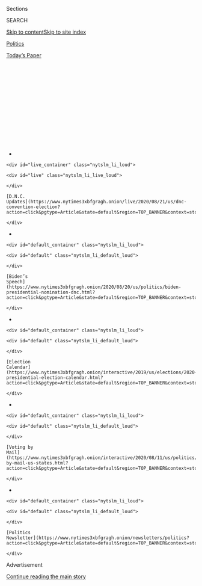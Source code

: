 <div id="app">

<div>

<div>

<div>

<div class="NYTAppHideMasthead css-1q2w90k e1suatyy0">

<div class="section css-ui9rw0 e1suatyy2">

<div class="css-eph4ug er09x8g0">

<div class="css-6n7j50">

</div>

<span class="css-1dv1kvn">Sections</span>

<div class="css-10488qs">

<span class="css-1dv1kvn">SEARCH</span>

</div>

[Skip to content](#site-content)[Skip to site
index](#site-index)

</div>

<div id="masthead-section-label" class="css-1wr3we4 eaxe0e00">

[Politics](https://www.nytimes3xbfgragh.onion/section/politics)

</div>

<div class="css-10698na e1huz5gh0">

</div>

</div>

<div id="masthead-bar-one" class="section hasLinks css-15hmgas e1csuq9d3">

<div class="css-uqyvli e1csuq9d0">

</div>

<div class="css-1uqjmks e1csuq9d1">

</div>

<div class="css-9e9ivx">

[](https://myaccount.nytimes3xbfgragh.onion/auth/login?response_type=cookie&client_id=vi)

</div>

<div class="css-1bvtpon e1csuq9d2">

[Today’s
Paper](https://www.nytimes3xbfgragh.onion/section/todayspaper)

</div>

</div>

</div>

</div>

<div data-aria-hidden="false">

<div id="site-content" data-role="main">

<div>

<div class="css-1aor85t" style="opacity:0.000000001;z-index:-1;visibility:hidden">

<div class="css-1hqnpie">

<div class="css-epjblv">

<span class="css-17xtcya">[Politics](/section/politics)</span><span class="css-x15j1o">|</span><span class="css-fwqvlz">How
the 2020 Democrats Responded to an Abortion
Survey</span>

</div>

<div class="css-k008qs">

<div class="css-1iwv8en">

<span class="css-18z7m18"></span>

<div>

</div>

</div>

<span class="css-1n6z4y">https://nyti.ms/37ClGKI</span>

<div class="css-1705lsu">

<div class="css-4xjgmj">

<div class="css-4skfbu" data-role="toolbar" data-aria-label="Social Media Share buttons, Save button, and Comments Panel with current comment count" data-testid="share-tools">

  - 
  - 
  - 
  - 
    
    <div class="css-6n7j50">
    
    </div>

  - 

</div>

</div>

</div>

</div>

</div>

</div>

<div class="css-13pd83m">

<div id="NYT_TOP_BANNER_REGION">

<div>

<div id="styln-elections-notifications-menu" class="section css-l08pwh interactive-content interactive-size-medium">

<div class="css-17ih8de interactive-body">

<div class="nytslm_innerContainer" data-aria-live="polite">

<div class="nytslm_title">

</div>

  - 
    
    <div id="live_container" class="nytslm_li_loud">
    
    <div id="live" class="nytslm_li_live_loud">
    
    </div>
    
    [D.N.C.
    Updates](https://www.nytimes3xbfgragh.onion/live/2020/08/21/us/dnc-convention-election?action=click&pgtype=Article&state=default&region=TOP_BANNER&context=storylines_menu)
    
    </div>

  - 
    
    <div id="default_container" class="nytslm_li_loud">
    
    <div id="default" class="nytslm_li_default_loud">
    
    </div>
    
    [Biden’s
    Speech](https://www.nytimes3xbfgragh.onion/2020/08/20/us/politics/biden-presidential-nomination-dnc.html?action=click&pgtype=Article&state=default&region=TOP_BANNER&context=storylines_menu)
    
    </div>

  - 
    
    <div id="default_container" class="nytslm_li_loud">
    
    <div id="default" class="nytslm_li_default_loud">
    
    </div>
    
    [Election
    Calendar](https://www.nytimes3xbfgragh.onion/interactive/2019/us/elections/2020-presidential-election-calendar.html?action=click&pgtype=Article&state=default&region=TOP_BANNER&context=storylines_menu)
    
    </div>

  - 
    
    <div id="default_container" class="nytslm_li_loud">
    
    <div id="default" class="nytslm_li_default_loud">
    
    </div>
    
    [Voting by
    Mail](https://www.nytimes3xbfgragh.onion/interactive/2020/08/11/us/politics/vote-by-mail-us-states.html?action=click&pgtype=Article&state=default&region=TOP_BANNER&context=storylines_menu)
    
    </div>

  - 
    
    <div id="default_container" class="nytslm_li_loud">
    
    <div id="default" class="nytslm_li_default_loud">
    
    </div>
    
    [Politics
    Newsletter](https://www.nytimes3xbfgragh.onion/newsletters/politics?action=click&pgtype=Article&state=default&region=TOP_BANNER&context=storylines_menu)
    
    </div>

</div>

</div>

</div>

</div>

</div>

</div>

<div id="top-wrapper" class="css-1sy8kpn">

<div id="top-slug" class="css-l9onyx">

Advertisement

</div>

[Continue reading the main
story](#after-top)

<div class="ad top-wrapper" style="text-align:center;height:100%;display:block;min-height:250px">

<div id="top" class="place-ad" data-position="top" data-size-key="top">

</div>

</div>

<div id="after-top">

</div>

</div>

<div>

<div id="sponsor-wrapper" class="css-1hyfx7x">

<div id="sponsor-slug" class="css-19vbshk">

Supported by

</div>

[Continue reading the main
story](#after-sponsor)

<div id="sponsor" class="ad sponsor-wrapper" style="text-align:center;height:100%;display:block">

</div>

<div id="after-sponsor">

</div>

</div>

<div class="css-186x18t">

</div>

<div class="css-1vkm6nb ehdk2mb0">

# How the 2020 Democrats Responded to an Abortion Survey

</div>

The Times asked the presidential candidates for their views on codifying
Roe v. Wade, over-the-counter abortion pills and other policies.

<div class="css-79elbk" data-testid="photoviewer-wrapper">

<div class="css-z3e15g" data-testid="photoviewer-wrapper-hidden">

</div>

<div class="css-1a48zt4 ehw59r15" data-testid="photoviewer-children">

![<span class="css-16f3y1r e13ogyst0" data-aria-hidden="true">A protest
in May against a bill restricting abortion in
Georgia.</span><span class="css-cnj6d5 e1z0qqy90" itemprop="copyrightHolder"><span class="css-1ly73wi e1tej78p0">Credit...</span><span><span>Elijah
Nouvelage/Getty
Images</span></span></span>](https://static01.graylady3jvrrxbe.onion/images/2019/11/25/us/politics/25abortion-survey-responses/merlin_155211576_59063b41-9c01-495b-bd65-549c28476200-articleLarge.jpg?quality=75&auto=webp&disable=upscale)

</div>

</div>

<div class="css-18e8msd">

<div class="css-vp77d3 epjyd6m0">

<div class="css-hus3qt ey68jwv0" data-aria-hidden="true">

[![Maggie
Astor](https://static01.graylady3jvrrxbe.onion/images/2018/07/18/multimedia/author-maggie-astor/author-maggie-astor-thumbLarge.png
"Maggie Astor")](https://www.nytimes3xbfgragh.onion/by/maggie-astor)

</div>

<div class="css-1baulvz">

By [<span class="css-1baulvz last-byline" itemprop="name">Maggie
Astor</span>](https://www.nytimes3xbfgragh.onion/by/maggie-astor)

</div>

</div>

  - 
    
    <div class="css-ld3wwf e16638kd2">
    
    Nov. 25,
    2019
    
    </div>

  - 
    
    <div class="css-4xjgmj">
    
    <div class="css-d8bdto" data-role="toolbar" data-aria-label="Social Media Share buttons, Save button, and Comments Panel with current comment count" data-testid="share-tools">
    
      - 
      - 
      - 
      - 
        
        <div class="css-6n7j50">
        
        </div>
    
      - 
    
    </div>
    
    </div>

</div>

</div>

<div class="section meteredContent css-1r7ky0e" name="articleBody" itemprop="articleBody">

<div class="css-1fanzo5 StoryBodyCompanionColumn">

<div class="css-53u6y8">

The New York Times asked the Democratic presidential candidates to
complete a survey on abortion and contraception. Following are the full
responses we received, unedited except for corrected typos and
punctuation.

</div>

</div>

<div>

</div>

<div class="css-1fanzo5 StoryBodyCompanionColumn">

<div class="css-53u6y8">

Five candidates — Steve Bullock, Julián Castro, John Delaney, Tulsi
Gabbard and Kamala Harris — did not complete the survey. Where possible,
we determined their positions from published plans, interviews, debates
and forums.

We conducted the survey before Michael R. Bloomberg and Deval Patrick
entered the race.

</div>

</div>

<div class="css-19qgada">

### Read the candidates’ responses:

  - [Michael Bennet](#link-2207892c)
  - [Joseph R. Biden Jr.](#link-af382cb)
  - [Cory Booker](#link-3a4f4fcc)
  - [Steve Bullock](#link-39eade44)
  - [Pete Buttigieg](#link-1df6121c)
  - [Julián Castro](#link-37351ab8)
  - [John Delaney](#link-26ceb4d7)
  - [Tulsi Gabbard](#link-4555a1ac)
  - [Kamala Harris](#link-311aca4d)
  - [Amy Klobuchar](#link-455dd6ab)
  - [Bernie Sanders](#link-766b867b)
  - [Joe Sestak](#link-4c858f0d)
  - [Tom Steyer](#link-5b7961a0)
  - [Elizabeth Warren](#link-6a161632)
  - [Marianne Williamson](#link-37425b6b)
  - [Andrew Yang](#link-74fd8511)

</div>

<div class="css-1fanzo5 StoryBodyCompanionColumn">

<div class="css-53u6y8">

## Michael Bennet

### Senator from Colorado

-----

**Codify Roe v. Wade?** Yes

**Require judicial nominees to support Roe as settled law?** Yes

**Repeal the Hyde Amendment?** Yes

**Would you sign a budget that included the Hyde Amendment?** Unsure

**Require private insurers to cover abortion?** Yes

**Require private insurers to cover contraception?** Yes

**Repeal the Helms Amendment?** Yes

**Repeal the “global gag rule”?** Yes

**Repeal the “domestic gag rule”?** Yes

**Ban state “TRAP” laws?** Yes

**Require preclearance for state abortion laws?** Yes

**Make misoprostol and mifepristone available over the counter?** Yes

**Make hormonal birth control available over the counter?** Yes

**Ban abstinence-only sex ed?** Yes

**Preserve Planned Parenthood funding?** Yes

**Consider a running mate who opposes abortion rights?**
No

-----

### If you want to clarify or provide context for any of the above answers, please do so here.

My administration will work to ensure that state laws don’t unduly
hinder access to women’s reproductive health services.

I support making misoprostol and mifepristone available over-the-counter
with an optional pharmacist consultation.

As president, I will do everything in my power to remove the Hyde
Amendment from any appropriations bill that I would
sign.

</div>

</div>

<div class="css-1fanzo5 StoryBodyCompanionColumn">

<div class="css-53u6y8">

### If you support additional policies that we didn’t mention, please describe them here.

*No answer.*

### What policies, if any, would you enact through executive action?

I will immediately reverse the Mexico City policy and Trump’s Title X
restrictions.

### No matter who the next president nominates, the current Supreme Court could overturn or weaken Roe v. Wade. If this happens and Democrats don’t have full control of Congress, what will you do?

My administration will work to codify Roe v. Wade. We will also ensure
that providers who administer abortion services do not have to comply
with burdensome restrictions that limit their ability to do
so.

### Should there be restrictions on abortion after the point of viability (roughly 24 weeks)? If so, what restrictions?

No.

### Do you believe that abortion should be “safe, legal and rare”? Why or why not?

Women should have safe and affordable access to the full range of family
planning services and reproductive care, including oral contraception,
long-acting contraceptives, and
abortion.

### Opponents of abortion have had some success in framing the public debate on their terms, most recently through the “infanticide” narrative. Beyond his or her policy agenda, should a president who supports abortion rights play a role in reframing the terms of the debate? If so, how?

As president, I will continue to be a leading voice in support of a
woman’s right to reproductive care, including
abortion.

### Should opponents of abortion rights be welcomed as members, or candidates, of the Democratic Party? Why or why not?

Yes, our party is and should be an inclusive
one.

### What role should lawmakers’ personal views on abortion play in their policymaking?

Personal views are almost always part of policymaking, but they should
not be the only consideration. I believe that policy concerning women’s
health care should protect a woman’s fundamental right to make her own
decisions.

### Is there anything else you want to say?

*No answer.*

-----

## Joseph R. Biden Jr.

### Former vice president

-----

**Codify Roe v. Wade?** Yes

**Require judicial nominees to support Roe as settled law?** Yes

**Repeal the Hyde Amendment?** Yes

**Would you sign a budget that included the Hyde Amendment?** No answer

**Require private insurers to cover abortion?** No answer

**Require private insurers to cover contraception?** Yes

**Repeal the Helms Amendment?** No answer

**Repeal the “global gag rule”?** Yes

**Repeal the “domestic gag rule”?** Yes

**Ban state “TRAP” laws?** “Biden’s Justice Department will do
everything in its power to stop the rash of state laws that so blatantly
violate the constitutional right to an abortion, such as so-called TRAP
laws, parental notification requirements, mandatory waiting periods and
ultrasound requirements.”

**Require preclearance for state abortion laws?** No answer

**Make misoprostol and mifepristone available over the counter?** No
answer

**Make hormonal birth control available over the counter?** No answer

**Ban abstinence-only sex ed?** No answer

**Preserve Planned Parenthood funding?** Yes

**Consider a running mate who opposes abortion rights?** No

-----

</div>

</div>

<div class="css-1fanzo5 StoryBodyCompanionColumn">

<div class="css-53u6y8">

*A spokesman for Mr. Biden’s campaign gave the following statement in
response to The Times’s survey:*

Women’s health care rights are under attack all over the country — there
is an all-out assault on Roe v. Wade and abortion rights, in addition to
efforts to undermine and repeal Obamacare, which greatly improved and
expanded women’s health care access. Historically, women and
particularly women of color have been put in a position where they
cannot access health care, in a more extreme way than any other part of
the population. It’s a simple proposition for the vice president: Women
are entitled to the exact same health care coverage as men.

Joe Biden firmly believes that women have a constitutional right to
choose. Roe v. Wade is the law of the land, and should not be
overturned. A core tenet of Biden’s campaign is truth over lies and
science over fiction. No woman looking for information should be lied
to. Period. Women must be able to make their own sensitive and personal
health care decisions with their doctors.

As president, he will protect the progress we’ve made, codify Roe v.
Wade and guarantee that access to quality, affordable care — including
reproductive health care — is a right, not a privilege, for everyone no
matter their race or ZIP code. Biden will repeal the Hyde Amendment and
use executive action to on his first day in office withdraw the Mexico
City “global gag rule” and Donald Trump’s Title X restrictions. And, he
will build on the Obama-Biden administration’s work to fund and protect
Planned Parenthood from baseless attacks.

Vice President Biden has fought for women’s right to choose throughout
his career. As a senator, he fought anti-choice Supreme Court justices,
including leading the fight as chairman of the Judiciary Committee to
successfully block the nomination of Judge Robert Bork — one of only two
potential justices to be rejected by the Senate in the last 50 years —
because of concerns regarding Bork’s position on choice and access to
birth control. Bork’s rejection was a pivotal win for the women’s
movement that protected Roe v. Wade and paved the way for critical
Supreme Court decisions, including Whole Woman’s Health v. Hellerstedt.

Biden is a staunch advocate against anti-choice clinic violence — he
fought to hold extremists, guilty of violence against doctors and
patients, accountable for their criminal actions.

In addition to continuing the fight against clinic violence, Biden’s
Justice Department will do everything in its power to stop the rash of
state laws that so blatantly violate the constitutional right to an
abortion, such as so-called TRAP laws, parental notification
requirements, mandatory waiting periods and ultrasound requirements.

-----

</div>

</div>

<div class="css-1fanzo5 StoryBodyCompanionColumn">

<div class="css-53u6y8">

## Cory Booker

### Senator from New Jersey

-----

**Codify Roe v. Wade?** Yes

**Require judicial nominees to support Roe as settled law?** Yes

**Repeal the Hyde Amendment?** Yes

**Would you sign a budget that included the Hyde Amendment?** Unsure

**Require private insurers to cover abortion?** Yes

**Require private insurers to cover contraception?** Yes

**Repeal the Helms Amendment?** Yes

**Repeal the “global gag rule”?** Yes

**Repeal the “domestic gag rule”?** Yes

**Ban state “TRAP” laws?** Yes

**Require preclearance for state abortion laws?** Yes

**Make misoprostol and mifepristone available over the counter?** Yes

**Make hormonal birth control available over the counter?** Yes

**Ban abstinence-only sex ed?** Yes

**Preserve Planned Parenthood funding?** Yes

**Consider a running mate who opposes abortion rights?**
No

-----

### If you want to clarify or provide context for any of the above answers, please do so here.

*No
answer.*

### If you support additional policies that we didn’t mention, please describe them here.

As president, I’ll create a White House Office of Reproductive Freedom,
charged with coordinating and affirmatively advancing abortion rights
and access to reproductive health care across my administration. In
addition, I will fight to pass comprehensive sex education legislation
based on the Real Education for Healthy Youth Act that’s inclusive of
all youth and provides information on a range of topics, including
preventing S.T.I.s. I would also fight to pass the MOMMIES Act into law,
which would ensure that all pregnant women have full Medicaid coverage,
extend Medicaid coverage for postpartum women up to a full year after
giving birth, and increase access to doula care.

### What policies, if any, would you enact through executive action?

I have released an entire plan to advance reproductive rights through
executive action that includes:

  - Creating a White House Office of Reproductive Freedom;

  - Ending the “domestic gag rule” and expanding and modernizing the
    Title X family planning program;

  - Guaranteeing access to employer-covered contraceptive care;

  - Undoing Trump’s refusal rules that allow people to be denied the
    health care they need;

  - Restoring evidence-based guidelines for the Teen Pregnancy
    Prevention Program; and,

  - Ending the global gag rule and restoring funding for the United
    Nations Population Fund
(UNFPA).

### No matter who the next president nominates, the current Supreme Court could overturn or weaken Roe v. Wade. If this happens and Democrats don’t have full control of Congress, what will you do?

First and foremost, this question underscores just how important it is
that we ensure not only that we put a Democrat in the White House, but
also flip the Senate and hold the House in 2020. I will continue to
stand with the more than seven in 10 Americans who support Roe v. Wade
and push Republicans in Congress, whether they’re in the majority or
not, to pass legislation that will codify Roe and protect women’s
reproductive rights from what would be an extreme finding by the
Court.

### Should there be restrictions on abortion after the point of viability (roughly 24 weeks)? If so, what restrictions?

Abortion is health care and decisions regarding someone’s health care
should be made between that person and their
doctor.

### Do you believe that abortion should be “safe, legal and rare”? Why or why not?

I believe that abortion is health
care.

### Opponents of abortion have had some success in framing the public debate on their terms, most recently through the “infanticide” narrative. Beyond his or her policy agenda, should a president who supports abortion rights play a role in reframing the terms of the debate? If so, how?

Yes. And as a man, it’s even more incumbent upon me to use my voice and
my platform to help reframe this debate. Women should not have to face
this fight alone. Men need to take responsibility too. We need to
listen, to speak out, and to take action — not because women are our
mothers, sisters, wives or friends — because women are people. And all
people deserve to control their own
bodies.

<div id="NYT_MAIN_CONTENT_1_REGION" class="css-9tf9ac">

<div>

<div id="styln-nfldraft-updates-block" class="section interactive-content interactive-size-medium css-1ftcdic">

<div class="css-17ih8de interactive-body">

<div id="styln-briefing-block">

<div class="briefing-block-header-section">

# [Latest Updates: 2020 Election](https://www.nytimes3xbfgragh.onion/live/2020/08/21/us/dnc-convention-election?action=click&pgtype=Article&state=default&region=MAIN_CONTENT_1&context=storylines_live_updates)

</div>

<div class="briefing-block-lb-items">

<div class="briefing-block-update-time active">

[17m
ago](https://www.nytimes3xbfgragh.onion/live/2020/08/21/us/dnc-convention-election?action=click&pgtype=Article&state=default&region=MAIN_CONTENT_1&context=storylines_live_updates#postmaster-general-dejoy-testifies-before-the-senate-this-morning)

</div>

<div>

[Postmaster General DeJoy testifies before the Senate this
morning.](https://www.nytimes3xbfgragh.onion/live/2020/08/21/us/dnc-convention-election?action=click&pgtype=Article&state=default&region=MAIN_CONTENT_1&context=storylines_live_updates#postmaster-general-dejoy-testifies-before-the-senate-this-morning)

</div>

<div class="briefing-block-update-time active">

[21m
ago](https://www.nytimes3xbfgragh.onion/live/2020/08/21/us/dnc-convention-election?action=click&pgtype=Article&state=default&region=MAIN_CONTENT_1&context=storylines_live_updates#a-boy-with-a-stutter-gave-a-gripping-convention-speech)

</div>

<div>

[A boy with a stutter gave a gripping convention
speech.](https://www.nytimes3xbfgragh.onion/live/2020/08/21/us/dnc-convention-election?action=click&pgtype=Article&state=default&region=MAIN_CONTENT_1&context=storylines_live_updates#a-boy-with-a-stutter-gave-a-gripping-convention-speech)

</div>

<div class="briefing-block-update-time active">

[36m
ago](https://www.nytimes3xbfgragh.onion/live/2020/08/21/us/dnc-convention-election?action=click&pgtype=Article&state=default&region=MAIN_CONTENT_1&context=storylines_live_updates#how-steve-bannons-arrest-disrupted-his-attempts-to-stay-relevant)

</div>

<div>

[How Steve Bannon’s arrest disrupted his attempts to stay
relevant.](https://www.nytimes3xbfgragh.onion/live/2020/08/21/us/dnc-convention-election?action=click&pgtype=Article&state=default&region=MAIN_CONTENT_1&context=storylines_live_updates#how-steve-bannons-arrest-disrupted-his-attempts-to-stay-relevant)

</div>

</div>

<div class="briefing-block-footer">

<div class="briefing-block-footer-meta">

[See more
updates](https://www.nytimes3xbfgragh.onion/live/2020/08/21/us/dnc-convention-election?action=click&pgtype=Article&state=default&region=MAIN_CONTENT_1&context=storylines_live_updates)

</div>

</div>

</div>

</div>

</div>

</div>

</div>

### Should opponents of abortion rights be welcomed as members, or candidates, of the Democratic Party? Why or why not?

Reproductive freedom and the right to access safe, legal abortion care
is core to our values and a central tenet of who we are as a party.
These far-right attacks on women’s rights must be understood as an
attack on all of our rights. But we also need to understand who these
attacks on reproductive freedom are designed to control, dehumanize and
criminalize.

</div>

</div>

<div class="css-1fanzo5 StoryBodyCompanionColumn">

<div class="css-53u6y8">

Women of color, low-income women, and women who live in rural areas in
states that have restricted and sought to criminalize abortion are
disproportionately affected. They are oftentimes unable to afford to
travel to a different state — which could also mean missing work and
arranging for child care even while enduring lengthy 72-hour waiting
periods — in order to get the health care they need. They might not be
able to afford to pack up and leave — and we won’t let them weather this
storm alone. The restriction and attempted criminalization of abortion
doesn’t just violate a woman’s rights while she is pregnant, they strip
her of the right to plan for her and her family’s future.

Democrats must be the party that leads with our values and demonstrate
better leadership. It has never been more important to stand in
solidarity and join the fight to ensure that all women have access to
reproductive health care and abortion rights. James Baldwin once wrote
in a letter to Angela Davis, “If they take you in the morning, they will
be coming for us that night.” These far-right attacks on women’s rights
must be understood as an attack on all of our
rights.

### What role should lawmakers’ personal views on abortion play in their policymaking?

Our First Amendment is clear — while all people have the right to
exercise the religious beliefs of their choice, nobody should be allowed
to impose their religious beliefs onto others. We should not be
legislating personal religious beliefs onto others.

### Is there anything else you want to say?

I stand with those leading the fight for reproductive freedom and will
continue to fight to protect the constitutional right to abortion and
ensure that everyone has real access to reproductive health care.

-----

## Steve Bullock

### Governor of Montana

-----

**Codify Roe v. Wade?** Yes

**Require judicial nominees to support Roe as settled law?** Yes

**Repeal the Hyde Amendment?** Yes

**Would you sign a budget that included the Hyde Amendment?** Unclear

**Require private insurers to cover abortion?** Unclear

**Require private insurers to cover contraception?** Yes

**Repeal the Helms Amendment?** Unclear

**Repeal the “global gag rule”?** Yes

**Repeal the “domestic gag rule”?** Yes

**Ban state “TRAP” laws?** Unclear

**Require preclearance for state abortion laws?** Unclear

**Make misoprostol and mifepristone available over the counter?**
Unclear

**Make hormonal birth control available over the counter?** Unclear

**Ban abstinence-only sex ed?** Unclear

**Preserve Planned Parenthood funding?** Yes

**Consider a running mate who opposes abortion rights?** Unclear

-----

</div>

</div>

<div class="css-1fanzo5 StoryBodyCompanionColumn">

<div class="css-53u6y8">

*Mr. Bullock did not complete the survey.*

-----

## Pete Buttigieg

### Mayor of South Bend, Ind.

-----

**Codify Roe v. Wade?** Yes

**Require judicial nominees to support Roe as settled law?** Yes

**Repeal the Hyde Amendment?** Yes

**Would you sign a budget that included the Hyde Amendment?** Yes

**Require private insurers to cover abortion?** Yes

**Require private insurers to cover contraception?** Yes

**Repeal the Helms Amendment?** Yes

**Repeal the “global gag rule”?** Yes

**Repeal the “domestic gag rule”?** Yes

**Ban state “TRAP” laws?** Yes

**Require preclearance for state abortion laws?** Yes

**Make misoprostol and mifepristone available over the counter?** Yes

**Make hormonal birth control available over the counter?** Yes

**Ban abstinence-only sex ed?** Yes

**Preserve Planned Parenthood funding?** Yes

**Consider a running mate who opposes abortion rights?**
No

-----

### If you want to clarify or provide context for any of the above answers, please do so here.

Hyde Amendment and budget: As president, I will first try to repeal the
Hyde Amendment. I am firmly in favor of repealing the Hyde Amendment and
ensuring reproductive health care for every woman, no matter the state
where she lives and works, her insurance status, race, ethnicity or
place of birth. It should not be used as a bargaining chip for the
federal budget. I will holistically evaluate every federal budget and my
responsibility to govern in the context of all of my priorities,
especially my commitment to upholding reproductive rights and ending
discriminatory health care.

Over-the-counter (O.T.C.) misoprostol and mifepristone: Medication
abortion is known to be safe and effective and could expand abortion
access, especially for those who live in remote areas, or in states
where routine, private and nonjudgmental abortion care is limited. While
I support the spirit of this policy suggestion and efforts to expand the
availability and accessibility of abortion for all, there are a few
major barriers we must overcome before misoprostol and mifepristone can
be sold O.T.C.

First, a self-administered abortion is illegal in some states, so making
it available over-the-counter could have the unintended consequence of
setting people up for a criminal investigation or even jail. We must
first work on decriminalization efforts. Second, there are currently
several regulatory constraints limiting mifepristone’s distribution and
prescription. To overcome these, we will have to work closely with
regulatory bodies such as the F.D.A. to lift these restrictions.

The O.T.C. approach holds great promise, but we also need more research
into the pros and cons and unintended consequences of its use in the
context of the United States. Steps we can take in the interim to
improve access to abortion include expanding access to abortion via
telehealth, eliminating the Risk Evaluation and Mitigation Strategy
(REMS) warning that ignores decades of evidence indicating that these
medications are safe, and expanding the types of medical professionals
able to prescribe them.

</div>

</div>

<div class="css-1fanzo5 StoryBodyCompanionColumn">

<div class="css-53u6y8">

Planned Parenthood funding level: While there is no line item in the
federal budget for Planned Parenthood, they provide critical health care
services for people in Medicaid and other federal health care programs.
I support increasing funding to provide affordable and accessible family
planning and reproductive health care services through Medicaid and
Title X, which Planned Parenthood participates
in.

### If you support additional policies that we didn’t mention, please describe them here.

*No answer.*

### What policies, if any, would you enact through executive action?

I will use executive action to immediately reverse the damage done by
the current administration to limit access to reproductive health care
services, including:

  - Reverse the Trump administration’s domestic and global gag rules
    regarding abortion services and the refusal of care rules.

  - Ensure that Title X family planning funds only go to grantees that
    provide comprehensive and evidence-based family services and offer
    the full range of comprehensive
methods.

### No matter who the next president nominates, the current Supreme Court could overturn or weaken Roe v. Wade. If this happens and Democrats don’t have full control of Congress, what will you do?

It is critical to acknowledge that a president alone cannot secure the
constitutional right to privacy affirmed by Roe v. Wade. The vast
majority of Americans support upholding Roe v. Wade, and the principle
that people should have the right to make deeply personal health care
decisions with their doctor. Protecting this fundamental freedom through
legislative action will require that senators and members of Congress
share a respect for personal dignity and autonomy in health care.

If we do not have the majorities necessary in the United States Congress
to strengthen Roe v. Wade and abortion access at the federal level, I
will use the power and influence of the presidency to work with state
legislators.

### Should there be restrictions on abortion after the point of viability (roughly 24 weeks)? If so, what restrictions?

The fact is that less than 1 percent of abortions take place after 24
weeks of pregnancy. They often involve heartbreaking circumstances in
which a person’s health or life is at risk, or when the fetus has a
congenital condition that is incompatible with life. As I have said
before, people and families in these circumstances are receiving the
most devastating news of their lifetime, and the decisions that are made
about medical care in these moments are not made better, medically or
morally, by government dictating how these decisions are made. I trust
people and their families to make these decisions with the guidance of
their medical providers, who understand the complications and factors
that are unique to every
pregnancy.

### Do you believe that abortion should be “safe, legal and rare”? Why or why not?

Abortion should be safe. Abortion is and should continue to be legal.
And abortion should be available to any person, if they so choose, as
part of a comprehensive health and pregnancy care plan. My
administration will ensure that people permanently have access to safe,
affordable and legal abortion, and guarantee access to the full range of
family planning options — through Medicare for All Who Want It — to
prevent unintended pregnancies.

Abortion has been safe and legal in this country for 40 years, despite
continuous efforts to limit access. What we know about the states where
abortion access is restricted is that it doesn’t make abortion more
rare, but it makes it less safe and also significantly limits access to
the very preventive reproductive health care that allows people and
families to plan whether or not to become pregnant. The lowest
unintended pregnancy and abortion rates have coincided with wider,
easier access to preventive care associated with the Affordable Care Act
and making contraception available without cost
sharing.

### Opponents of abortion have had some success in framing the public debate on their terms, most recently through the “infanticide” narrative. Beyond his or her policy agenda, should a president who supports abortion rights play a role in reframing the terms of the debate? If so, how?

This framing is outrageous and completely misleading. It vilifies people
during what could be the most vulnerable time of their lives, when they
have to make excruciatingly difficult decisions. Such harsh, divisive
and patently false language does not have a place in my campaign, nor in
our politics or in our country. I will use language that brings people
together, and offer compassion and support for people facing trying
times.

</div>

</div>

<div class="css-1fanzo5 StoryBodyCompanionColumn">

<div class="css-53u6y8">

### Should opponents of abortion rights be welcomed as members, or candidates, of the Democratic Party? Why or why not?

What makes the Democratic Party strong is its unity around its shared
values for working families and protecting the rights of all people,
including women. Democrats believe every person has the right to make
decisions about their own reproductive health and about their
body.

### What role should lawmakers’ personal views on abortion play in their policymaking?

Reproductive rights are essential to freedom in this country. I’m from a
conservative state where many people I love and respect view the issue
differently than I do as a pro-choice person. While some people of faith
have different views, I believe that at the end of the day, this
decision needs to be left to the person who is facing it. I trust them
to make the right decision, and I don’t think the government imposing an
answer on her is going to make that decision any better, medically or
morally.

### Is there anything else you want to say?

*No answer.*

-----

## Julián Castro

### Former housing secretary

-----

**Codify Roe v. Wade?** Yes

**Require judicial nominees to support Roe as settled law?** Yes

**Repeal the Hyde Amendment?** Yes

**Would you sign a budget that included the Hyde Amendment?** Unclear

**Require private insurers to cover abortion?** Unclear

**Require private insurers to cover contraception?** Unclear

**Repeal the Helms Amendment?** Yes

**Repeal the “global gag rule”?** Yes

**Repeal the “domestic gag rule”?** Yes

**Ban state “TRAP” laws?** Unclear

**Require preclearance for state abortion laws?** Unclear

**Make misoprostol and mifepristone available over the counter?**
Unclear

**Make hormonal birth control available over the counter?** Unclear

**Ban abstinence-only sex ed?** Unclear

**Preserve Planned Parenthood funding?** Yes

**Consider a running mate who opposes abortion rights?** No

-----

*Mr. Castro did not complete the survey.*

-----

## John Delaney

### Former representative from Maryland

-----

**Codify Roe v. Wade?** Yes

**Require judicial nominees to support Roe as settled law?** Unclear

**Repeal the Hyde Amendment?** Yes

**Would you sign a budget that included the Hyde Amendment?** Unclear

**Require private insurers to cover abortion?** Unclear

**Require private insurers to cover contraception?** Yes

**Repeal the Helms Amendment?** Unclear

**Repeal the “global gag rule”?** Yes

**Repeal the “domestic gag rule”?** Yes

**Ban state “TRAP” laws?** Unclear

**Require preclearance for state abortion laws?** Unclear

**Make misoprostol and mifepristone available over the counter?**
Unclear

**Make hormonal birth control available over the counter?** Unclear

**Ban abstinence-only sex ed?** Unclear

**Preserve Planned Parenthood funding?** Yes

**Consider a running mate who opposes abortion rights?** Unclear

</div>

</div>

<div class="css-1fanzo5 StoryBodyCompanionColumn">

<div class="css-53u6y8">

-----

*Mr. Delaney did not complete the survey.*

-----

## Tulsi Gabbard

### Representative from Hawaii

-----

**Codify Roe v. Wade?** Yes

**Require judicial nominees to support Roe as settled law?** Unclear

**Repeal the Hyde Amendment?** Yes

**Would you sign a budget that included the Hyde Amendment?** Unclear

**Require private insurers to cover abortion?** Unclear

**Require private insurers to cover contraception?** Unclear

**Repeal the Helms Amendment?** Unclear

**Repeal the “global gag rule”?** Unclear

**Repeal the “domestic gag rule”?** Yes

**Ban state “TRAP” laws?** Unclear

**Require preclearance for state abortion laws?** Unclear

**Make misoprostol and mifepristone available over the counter?**
Unclear

**Make hormonal birth control available over the counter?** Unclear

**Ban abstinence-only sex ed?** Unclear

**Preserve Planned Parenthood funding?** Yes

**Consider a running mate who opposes abortion rights?** Unclear

-----

*Ms. Gabbard did not complete the survey.*

-----

## Kamala Harris

### Senator from California

-----

**Codify Roe v. Wade?** Yes

**Require judicial nominees to support Roe as settled law?** Yes

**Repeal the Hyde Amendment?** Yes

**Would you sign a budget that included the Hyde Amendment?** Unclear

**Require private insurers to cover abortion?** Yes

**Require private insurers to cover contraception?** Yes

**Repeal the Helms Amendment?** Yes

**Repeal the “global gag rule”?** Yes

**Repeal the “domestic gag rule”?** Yes

**Ban state “TRAP” laws?** Yes

**Require preclearance for state abortion laws?** Yes

**Make misoprostol and mifepristone available over the counter?**
Unclear

**Make hormonal birth control available over the counter?** Yes

**Ban abstinence-only sex ed?** Yes

**Preserve Planned Parenthood funding?** Yes

**Consider a running mate who opposes abortion rights?** No

-----

</div>

</div>

<div class="css-1fanzo5 StoryBodyCompanionColumn">

<div class="css-53u6y8">

*Ms. Harris did not complete the survey.*

-----

## Amy Klobuchar

### Senator from Minnesota

-----

**Codify Roe v. Wade?** Yes

**Require judicial nominees to support Roe as settled law?** Yes

**Repeal the Hyde Amendment?** Yes

**Would you sign a budget that included the Hyde Amendment?** Unsure

**Require private insurers to cover abortion?** Unsure

**Require private insurers to cover contraception?** Yes

**Repeal the Helms Amendment?** Yes

**Repeal the “global gag rule”?** Yes

**Repeal the “domestic gag rule”?** Yes

**Ban state “TRAP” laws?** Yes

**Require preclearance for state abortion laws?** Yes

**Make misoprostol and mifepristone available over the counter?** Unsure

**Make hormonal birth control available over the counter?** Yes

**Ban abstinence-only sex ed?** Unsure

**Preserve Planned Parenthood funding?** Yes

**Consider a running mate who opposes abortion rights?** No

-----

*The responses below are from Carlie Waibel, a spokeswoman for Ms.
Klobuchar.*

### If you want to clarify or provide context for any of the above answers, please do so here.

Senator Klobuchar is a co-sponsor of legislation that prevents states
from interfering in private insurers’ decision to cover abortion.

Senator Klobuchar is an original co-sponsor of the bill to get rid of
the Hyde Amendment, and she will continue to push for this legislation
as
president.

### If you support additional policies that we didn’t mention, please describe them here.

*No answer.*

### What policies, if any, would you enact through executive action?

During the first 100 days of her presidency, Senator Klobuchar will
reverse the Trump administration’s decision to change the Title X
program to ban health providers like Planned Parenthood from receiving
funding under Title X. She will also end the global and domestic gag
rules.

### No matter who the next president nominates, the current Supreme Court could overturn or weaken Roe v. Wade. If this happens and Democrats don’t have full control of Congress, what will you do?

Senator Klobuchar supports pushing for legislation that codifies Roe v.
Wade.

### Should there be restrictions on abortion after the point of viability (roughly 24 weeks)? If so, what restrictions?

Senator Klobuchar believes any restrictions must be consistent with Roe
v.
Wade.

</div>

</div>

<div class="css-1fanzo5 StoryBodyCompanionColumn">

<div class="css-53u6y8">

### Do you believe that abortion should be “safe, legal and rare”? Why or why not?

Senator Klobuchar stands with the 77 percent of Americans who say they
don’t want to see Roe v. Wade overturned, as well as the 96 percent of
Americans who support women’s access to contraception. She believes that
one way to reduce abortions is making contraception available and
ensuring funding for Planned
Parenthood.

### Opponents of abortion have had some success in framing the public debate on their terms, most recently through the “infanticide” narrative. Beyond his or her policy agenda, should a president who supports abortion rights play a role in reframing the terms of the debate? If so, how?

As president, Senator Klobuchar would push to correct the public record.
She believes that the attacks on women’s reproductive rights that are
happening across the country are coordinated, calculated and dangerous.
For Senator Klobuchar, this is a matter of civil rights, women’s health,
and she supports the Supreme Court precedent set in Roe v.
Wade.

### Should opponents of abortion rights be welcomed as members, or candidates, of the Democratic Party? Why or why not?

Senator Klobuchar believes that members can have different personal
views on reproductive health and still be members and candidates of the
Democratic
Party.

### What role should lawmakers’ personal views on abortion play in their policymaking?

Senator Klobuchar believes in a woman’s right to make her own decisions
about her health care.

### Is there anything else you want to say?

*No answer.*

-----

## Bernie Sanders

### Senator from Vermont

-----

**Codify Roe v. Wade?** Yes

**Require judicial nominees to support Roe as settled law?** Yes

**Repeal the Hyde Amendment?** Yes

**Would you sign a budget that included the Hyde Amendment?** Unsure

**Require private insurers to cover abortion?** Yes

**Require private insurers to cover contraception?** Yes

**Repeal the Helms Amendment?** Yes

**Repeal the “global gag rule”?** Yes

**Repeal the “domestic gag rule”?** Yes

**Ban state “TRAP” laws?** Yes

**Require preclearance for state abortion laws?** Yes

**Make misoprostol and mifepristone available over the counter?** No
answer

**Make hormonal birth control available over the counter?** Yes

**Ban abstinence-only sex ed?** Yes

**Preserve Planned Parenthood funding?** Yes

**Consider a running mate who opposes abortion rights?** No

-----

</div>

</div>

<div class="css-1fanzo5 StoryBodyCompanionColumn">

<div class="css-53u6y8">

*The responses below are from an aide to Mr.
Sanders.*

### If you want to clarify or provide context for any of the above answers, please do so here.

  - Regarding the availability of new over-the-counter medication:
    Bernie is open to discussing ways to lower barriers of access for
    women to receive comprehensive reproductive care.

  - PP funding: Planned Parenthood has provided competent and
    compassionate care for over 100 years. More than one in five women
    will visit Planned Parenthood during their lifetime, and many in
    rural and underserved areas rely on Planned Parenthood for care.
    Bernie strongly supports Planned Parenthood. Under Medicare for All,
    the Hyde Amendment will be repealed and all reproductive and
    abortion services will be provided free at the point of service. In
    order to ensure everyone can receive the reproductive health care
    they need under Medicare for All, Bernie will increase funding for
    Planned Parenthood, Title X and other initiatives that protect
    women’s health, access to contraception, and the availability of a
    safe and legal
abortion.

### If you support additional policies that we didn’t mention, please describe them here.

Bernie believes abortion is a constitutional right, period. Under
Medicare for All, the Hyde Amendment will be repealed and all
reproductive and abortion services will be provided free at the point of
service. Contraception will also be covered and free.

### What policies, if any, would you enact through executive action?

As president, Bernie will use executive authority to undo all the damage
Trump has done to women’s reproductive freedom. This includes but is not
limited to:

  - Undoing the Trump administration’s rule which allows providers to
    refuse care to and discriminate against their patients seeking
    reproductive health care.

  - Reversing the Trump administration’s domestic gag rule, which is a
    disgraceful assault on women’s rights and an assault on millions of
    Americans’ ability to get the health care they need.

  - Reversing the Trump administration’s global gag rule.

  - Restoring U.N.F.P.A.
funding.

### No matter who the next president nominates, the current Supreme Court could overturn or weaken Roe v. Wade. If this happens and Democrats don’t have full control of Congress, what will you do?

The vast majority of Americans support Roe v. Wade. In the event the
Supreme Court decides to deeply undermine its own legitimacy by
overturning longstanding settled law, Bernie will use the full extent of
his executive authority to protect a woman’s right to abortion. Further,
we will build the grass-roots movement necessary to win back full
control of Congress, and we will codify Roe v. Wade into law and pass
Medicare for All, which will guarantee reproductive care, including
abortions, free at the point of service. It is clear that the vast
majority of Americans support passing Medicare for All, and we will work
with the millions of people across America to ensure this legislation is
passed.

### Should there be restrictions on abortion after the point of viability (roughly 24 weeks)? If so, what restrictions?

Bernie believes that women should control their own bodies,
period.

### Do you believe that abortion should be “safe, legal and rare”? Why or why not?

Abortion should be safe, legal and accessible to every person who
chooses it. This is a decision that should be made by women. Right now,
women’s rights are under attack, including by fake health clinics funded
by national right-wing groups, so our focus should be on protecting
those
rights.

### Opponents of abortion have had some success in framing the public debate on their terms, most recently through the “infanticide” narrative. Beyond his or her policy agenda, should a president who supports abortion rights play a role in reframing the terms of the debate? If so, how?

Yes. Abortion is a constitutional right. Yet right now, women in America
are facing a well-financed attack on their rights by far-right groups at
the federal, state and local level. This is unacceptable, and these
attacks don’t just hurt women, they hurt everyone. Bernie will work with
grass-roots organizations to fight back against these attacks. And as
president, Bernie will pass Medicare for All and guarantee comprehensive
reproductive and abortion care to every person in this nation. We will
repeal the Hyde Amendment, and we will fight the unprecedented attack
against women’s rights that we are seeing
today.

### Should opponents of abortion rights be welcomed as members, or candidates, of the Democratic Party? Why or why not?

People are welcome to their personal views as long as they do not use
the government to restrict the rights of others. The Democratic Party
has a moral responsibility to protect a woman’s right to abortion.
Furthermore, any person Bernie nominates to the Supreme Court must
fundamentally understand the need to protect the rights of everyone, not
just a select few. That means a promise to defend Roe v. Wade and the
constitutional right to an
abortion.

### What role should lawmakers’ personal views on abortion play in their policymaking?

None. A woman has a right to make decisions regarding her own body.

### Is there anything else you want to say?

Despite major advances in civil and political rights, our country still
has a long way to go in addressing the issues of gender inequality and
reproductive freedom. Right now, extreme forces on the right are
launching political attacks and passing draconian laws at both the state
and national level with the goal of ending a woman’s right to choose. We
must fight back together, and defend a woman’s right to control her own
body.

-----

</div>

</div>

<div class="css-1fanzo5 StoryBodyCompanionColumn">

<div class="css-53u6y8">

## Joe Sestak

### Former representative from Pennsylvania

-----

**Codify Roe v. Wade?** Yes

**Require judicial nominees to support Roe as settled law?** Yes

**Repeal the Hyde Amendment?** Yes

**Would you sign a budget that included the Hyde Amendment?** Unsure

**Require private insurers to cover abortion?** No

**Require private insurers to cover contraception?** No

**Repeal the Helms Amendment?** Yes

**Repeal the “global gag rule”?** Yes

**Repeal the “domestic gag rule”?** Yes

**Ban state “TRAP” laws?** Yes

**Require preclearance for state abortion laws?** No

**Make misoprostol and mifepristone available over the counter?** Unsure

**Make hormonal birth control available over the counter?** Yes

**Ban abstinence-only sex ed?** Yes

**Preserve Planned Parenthood funding?** Yes

**Consider a running mate who opposes abortion rights?**
No

-----

### If you want to clarify or provide context for any of the above answers, please do so here.

I would expand funding for Planned Parenthood and other critical
frontline medical providers that serve poor
Americans.

### If you support additional policies that we didn’t mention, please describe them here.

*No answer.*

### What policies, if any, would you enact through executive action?

I strongly prefer a president governing through legislation rather than
executive action. When a president’s decisions can be simply and easily
undone by the next president, what is the point? However, there may be
instances in which certain policies must be addressed through executive
action when no consensus is
achievable.

### No matter who the next president nominates, the current Supreme Court could overturn or weaken Roe v. Wade. If this happens and Democrats don’t have full control of Congress, what will you do?

I will take whatever actions are necessary — and likely to hold up in
court — to protect the right to choose. I don’t want to telegraph
exactly what that means right now, but I will not allow women to lose
their reproductive
rights.

### Should there be restrictions on abortion after the point of viability (roughly 24 weeks)? If so, what restrictions?

This is a very difficult question. While I am loath to ever get between
a woman and her doctor — for I believe that is not a proper place for
government — I do believe that after the point of viability abortion
should only be performed when there is a threat to the life or health of
the mother, or in cases when it is determined that the developing fetus
will not be able to survive outside the
womb.

### Do you believe that abortion should be “safe, legal and rare”? Why or why not?

Yes. Abortion is a legal medical procedure, so of course it should be
safe. I believe it should be rare because we should have a society in
which contraception is readily available, women have personal freedom
and autonomy, and all people receive adequate sex education. While I am
glad that abortion is legal and I believe it should be socially
acceptable, from my discussions with women about their deeply personal
experiences, it’s clear to me that abortion can be a traumatic
experience for some women. That is why I believe aiming for it to be
“rare” is
good.

</div>

</div>

<div class="css-1fanzo5 StoryBodyCompanionColumn">

<div class="css-53u6y8">

### Opponents of abortion have had some success in framing the public debate on their terms, most recently through the “infanticide” narrative. Beyond his or her policy agenda, should a president who supports abortion rights play a role in reframing the terms of the debate? If so, how?

Yes, I believe that is a proper role for a president. If I am elected, I
will frequently make the point that the government should not be putting
itself between a woman and her doctor. Women’s bodies are their own, and
women must always be the decision makers when it comes to medical
decisions about their bodies. No man — nor any woman — in government
should assert power over American women and their
bodies.

### Should opponents of abortion rights be welcomed as members, or candidates, of the Democratic Party? Why or why not?

In some cases, I think it is appropriate for the Democratic Party to
welcome candidates who oppose abortion rights. Such cases could include
candidates running in places where a Democrat who supports abortion
rights would be unable to win, or cases in which the elected official
will have little to no power over issues related to
abortion.

### What role should lawmakers’ personal views on abortion play in their policymaking?

As with other issues, I believe the Constitution and the law should be
the most important considerations. Personal views obviously matter, but
elected officials’ first duty is to uphold the Constitution and follow
the law.

### Is there anything else you want to say?

*No answer.*

-----

## Tom Steyer

### Former hedge-fund manager

-----

**Codify Roe v. Wade?** Yes

**Require judicial nominees to support Roe as settled law?** Yes

**Repeal the Hyde Amendment?** Yes

**Would you sign a budget that included the Hyde Amendment?** No

**Require private insurers to cover abortion?** Yes

**Require private insurers to cover contraception?** Yes

**Repeal the Helms Amendment?** Yes

**Repeal the “global gag rule”?** Yes

**Repeal the “domestic gag rule”?** Yes

**Ban state “TRAP” laws?** Yes

**Require preclearance for state abortion laws?** Yes

**Make misoprostol and mifepristone available over the counter?** Yes

**Make hormonal birth control available over the counter?** Yes

**Ban abstinence-only sex ed?** Yes

**Preserve Planned Parenthood funding?** Yes

**Consider a running mate who opposes or holds mixed views on abortion
rights?**
No

-----

### If you want to clarify or provide context for any of the above answers, please do so here.

*No
answer.*

### If you support additional policies that we didn’t mention, please describe them here.

*No answer.*

### What policies, if any, would you enact through executive action?

I believe health care is a right, including reproductive health care,
and I will make health care a top priority in my administration.
Medicaid and the Indian Health Service are extremely important
institutions that open up access to reproductive health care. In my
administration, I would fight tirelessly to support funding for and
direct oversight over both — which provide critical services. I would
also incentivize the 19 states that have not expanded Medicaid to do so,
to cover reproductive health services for a greater number of people,
and I would encourage all states to limit work requirements as a
condition for coverage or
care.

</div>

</div>

<div class="css-1fanzo5 StoryBodyCompanionColumn">

<div class="css-53u6y8">

### No matter who the next president nominates, the current Supreme Court could overturn or weaken Roe v. Wade. If this happens and Democrats don’t have full control of Congress, what will you do?

Mitch McConnell and Senate Republicans unilaterally changed the Supreme
Court’s composition, stole an appointment, and helped Donald Trump fill
court openings with some of the most extreme justices to ever sit on the
bench. Their actions could set back generations of Americans, which is
why I support expanding the number of justices who sit on the high
court. The judicial nominees I will appoint will support reproductive
rights.

### Should there be restrictions on abortion after the point of viability (roughly 24 weeks)? If so, what restrictions?

Every woman should have the right to control her own
body.

### Do you believe that abortion should be “safe, legal and rare”? Why or why not?

I believe abortion is health care, and everyone should be afforded a
right to health
care.

### Opponents of abortion have had some success in framing the public debate on their terms, most recently through the “infanticide” narrative. Beyond his or her policy agenda, should a president who supports abortion rights play a role in reframing the terms of the debate? If so, how?

The president should speak out forcefully in defense of women’s basic
rights and push back against those who would dishonestly attack the
basic right to bodily autonomy. These are my values and I am not willing
to compromise them, regardless of the political
cost.

### Should opponents of abortion rights be welcomed as members, or candidates, of the Democratic Party? Why or why not?

We should be unequivocal: The Democratic Party stands for women’s basic
rights. There is no room in the Democratic Party for candidates or
officials who deny women their right to choose. Every voter, however,
should be free to register however they see
fit.

### What role should lawmakers’ personal views on abortion play in their policymaking?

Politicians’ personal views should not dictate the decisions that a
woman makes for herself and family.

### Is there anything else you want to say?

*No answer.*

-----

## Elizabeth Warren

### Senator from Massachusetts

-----

**Codify Roe v. Wade?** Yes

**Require judicial nominees to support Roe as settled law?** Yes

**Repeal the Hyde Amendment?** Yes

**Would you sign a budget that included the Hyde Amendment?** Unsure

**Require private insurers to cover abortion?** Yes

**Require private insurers to cover contraception?** Yes

**Repeal the Helms Amendment?** Yes

**Repeal the “global gag rule”?** Yes

**Repeal the “domestic gag rule”?** Yes

**Ban state “TRAP” laws?** Yes

**Require preclearance for state abortion laws?** Yes

**Make misoprostol and mifepristone available over the counter?** Yes

**Make hormonal birth control available over the counter?** Yes

**Ban abstinence-only sex ed?** Yes

**Preserve Planned Parenthood funding?** Yes

**Consider a running mate who opposes abortion rights?**
No

</div>

</div>

<div class="css-1fanzo5 StoryBodyCompanionColumn">

<div class="css-53u6y8">

-----

### If you want to clarify or provide context for any of the above answers, please do so here.

Reproductive health care helps level the economic playing field. When
people have control over their bodies, they have the opportunity to go
to school, get jobs, create businesses and grow our economy. They can
more reliably plan their economic futures. Reproductive health care
should be available to every person who needs it at a price they can
afford. In the transition to Medicare for All, it is essential that all
forms of private and public health insurance cover this care. Once
implemented, Medicare for All will cover comprehensive reproductive
care, including birth control and
abortion.

### If you support additional policies that we didn’t mention, please describe them here.

*No answer.*

### What policies, if any, would you enact through executive action?

I would reverse the global and domestic gag rules through executive
action. I would also eliminate Trump administration rules that allow
some employers to deny women coverage for birth control and allow
providers to discriminate against L.G.B.T.Q.+ individuals (which often
happens with regard to reproductive care) in the transition to Medicare
for
All.

### No matter who the next president nominates, the current Supreme Court could overturn or weaken Roe v. Wade. If this happens and Democrats don’t have full control of Congress, what will you do?

The overwhelming majority of Americans, including a majority of
Republicans, support Roe v. Wade. I would call on congressional
Republicans to do their job and represent their constituents. I would
use the bully pulpit of the White House to push for reproductive rights
and justice. We should also repeal the filibuster so Republicans like
Mitch McConnell can’t continue to block the will of the people. I will
push to pass federal legislation that protects access to reproductive
care.

### Should there be restrictions on abortion after the point of viability (roughly 24 weeks)? If so, what restrictions?

Only 1.3 percent of abortions take place at 21 weeks or later, and the
reasons are heartbreaking. 20-week abortion bans are dangerous and
cruel. They would force women to carry an unviable fetus to term or
force women with severe health complications to stay pregnant with their
lives on the line. The decision whether or not to carry a pregnancy to
term is one of the most personal decisions anyone can make. We must not
allow politicians to make this decision for parents and families just so
they can score cheap political
points.

### Do you believe that abortion should be “safe, legal and rare”? Why or why not?

The right to a safe and legal abortion is a fundamental, constitutional
right, and we must pass legislation to ensure that Roe v. Wade remains
the law of the
land.

### Opponents of abortion have had some success in framing the public debate on their terms, most recently through the “infanticide” narrative. Beyond his or her policy agenda, should a president who supports abortion rights play a role in reframing the terms of the debate? If so, how?

Yes. Infanticide is illegal everywhere in America — and this narrative
pushed by right-wing, anti-abortion politicians is intentionally
deceptive and not rooted in reality. It is a fact that only 1.3 percent
of abortions take place at 21 weeks or later. And the reasons are often
heartbreaking, like the mother’s life is in danger or there is a fetal
anomaly and the pregnancy is not viable. Politicians making claims of
infanticide ought to talk to the people whose lives are on the line and
the doctors who care for them instead of inserting themselves into
personal decisions and treating health care like political theater.

</div>

</div>

<div class="css-1fanzo5 StoryBodyCompanionColumn">

<div class="css-53u6y8">

Abortion is health care, and health care is a human right. That means
everyone should be able to get the health care they need. Even if
Republicans manage to overturn Roe v. Wade, wealthy women will still get
abortions. And it will be hardworking women, poor women, women of color,
who will get crushed. The right to choose is fundamentally about the
right to access health care — and every candidate for president must
stand up and defend that
right.

### Should opponents of abortion rights be welcomed as members, or candidates, of the Democratic Party? Why or why not?

Lawmakers in positions of power, regardless of party affiliation, should
stand shoulder to shoulder to protect the fundamental, constitutional
right to a safe and legal abortion. We should stand up to any politician
who tramples on a personal decision that has health and economic
security consequences for women, their future and their
families.

### What role should lawmakers’ personal views on abortion play in their policymaking?

I lived in a world where abortion was illegal and all I can say is some
women got lucky, some women didn’t, but they all went through hell.
We’re not going back. Not now and not ever. There are decisions women
should make for themselves. The government should not make these
decisions for them.

### Is there anything else you want to say?

*No answer.*

-----

## Marianne Williamson

### Self-help author

-----

**Codify Roe v. Wade?** Yes

**Require judicial nominees to support Roe as settled law?** Yes

**Repeal the Hyde Amendment?** Yes

**Would you sign a budget that included the Hyde Amendment?** Unsure

**Require private insurers to cover abortion?** Yes

**Require private insurers to cover contraception?** Yes

**Repeal the Helms Amendment?** Yes

**Repeal the “global gag rule”?** Yes

**Repeal the “domestic gag rule”?** Yes

**Ban state “TRAP” laws?** Yes

**Require preclearance for state abortion laws?** Yes

**Make misoprostol and mifepristone available over the counter?** Yes

**Make hormonal birth control available over the counter?** Yes

**Ban abstinence-only sex ed?** Yes

**Preserve Planned Parenthood funding?** Yes

**Consider a running mate who opposes abortion rights?**
No

-----

### If you want to clarify or provide context for any of the above answers, please do so here.

Adding context to two answers:

Q: “If you want to repeal the Hyde Amendment, would it be a budget
dealbreaker? In other words, if Congress passed a budget that included
Hyde but was otherwise agreeable to you, what would you do?”

</div>

</div>

<div class="css-1fanzo5 StoryBodyCompanionColumn">

<div class="css-53u6y8">

A: Unsure. It depends on the situation. I have an ambitious agenda — a
Green New Deal, a Whole Health plan, wealth equality — and want to build
support for enacting my agenda. At the same time, reproductive rights
are a top priority and I would work vigorously to defend the right to
abortion.

Q: “Would you preserve federal funding for Planned Parenthood?”

A: Yes, but also increase. Better funding for Planned Parenthood would
help prevent unwanted pregnancies, increase access to reproductive
health for women and men, and provide screening for breast
cancer.

### If you support additional policies that we didn’t mention, please describe them here.

*No answer.*

### What policies, if any, would you enact through executive action?

I could issue an executive order reversing the Hyde Amendment provisions
of Executive Order 13535 signed by President Barack Obama in 2010
committing to retain the Hyde Amendment (done to win support of the
A.C.A. from anti-choice
legislators).

### No matter who the next president nominates, the current Supreme Court could overturn or weaken Roe v. Wade. If this happens and Democrats don’t have full control of Congress, what will you do?

I would expand the Women’s Health Protection Act as already sponsored by
42 senators. The Women’s Health Protection Act would block states from
banning abortion or holding providers to excessive medical standards,
like requiring abortion providers to be able to admit patients at nearby
hospitals.

### Should there be restrictions on abortion after the point of viability (roughly 24 weeks)? If so, what restrictions?

Late abortions are done infrequently and for medical reasons. This
decision should be up to the woman and her doctor, not the
government.

### Do you believe that abortion should be “safe, legal and rare”? Why or why not?

Yes.

### Opponents of abortion have had some success in framing the public debate on their terms, most recently through the “infanticide” narrative. Beyond his or her policy agenda, should a president who supports abortion rights play a role in reframing the terms of the debate? If so, how?

Yes, I would like to reframe the debate. To me, abortion is a moral
issue, but an issue of private morality. I do not believe the government
has any right to dictate private moral decisions. Moreover, I trust the
moral decision making of the American women. A woman alone can know the
dictates of her own
conscience.

### Should opponents of abortion rights be welcomed as members, or candidates, of the Democratic Party? Why or why not?

The Democratic Party has always been a “big tent” of people with
different views. There should not be a purity test or a litmus test for
the Democratic Party. Anyone who wishes to be a Democrat can choose to
be Democrat. The only exception should be the exclusion of someone who
is an avowed purveyor of hate, such as a Nazi or white
nationalist.

</div>

</div>

<div class="css-1fanzo5 StoryBodyCompanionColumn">

<div class="css-53u6y8">

### What role should lawmakers’ personal views on abortion play in their policymaking?

What matters is what lawmakers do in their official capacity. I believe
strongly that the decision about abortion should be solely that of the
woman. Governments should have no say in what we do in our bedrooms and
have no say in what we do with our bodies.

### Is there anything else you want to say?

*No answer.*

-----

## Andrew Yang

### Entrepreneur

-----

**Codify Roe v. Wade?** Yes

**Require judicial nominees to support Roe as settled law?** Yes

**Repeal the Hyde Amendment?** Yes

**Would you sign a budget that included the Hyde Amendment?** No

**Require private insurers to cover abortion?** Yes

**Require private insurers to cover contraception?** Yes

**Repeal the Helms Amendment?** Yes

**Repeal the “global gag rule”?** Yes

**Repeal the “domestic gag rule”?** Yes

**Ban state “TRAP” laws?** Yes

**Require preclearance for state abortion laws?** No

**Make misoprostol and mifepristone available over the counter?** Yes

**Make hormonal birth control available over the counter?** Yes

**Ban abstinence-only sex ed?** Yes

**Preserve Planned Parenthood funding?** Yes

**Consider a running mate who opposes abortion rights?** No

-----

*The responses below are from Hilary Kinney, a spokeswoman for Mr.
Yang.*

### If you want to clarify or provide context for any of the above answers, please do so here.

*No
answer.*

### If you support additional policies that we didn’t mention, please describe them here.

*No answer.*

### What policies, if any, would you enact through executive action?

Andrew would consider executive actions that enabled the protection of
women’s reproductive
rights.

### No matter who the next president nominates, the current Supreme Court could overturn or weaken Roe v. Wade. If this happens and Democrats don’t have full control of Congress, what will you do?

Nowhere in our Constitution does it state a required number of Supreme
Court justices. Throughout our history, we’ve had varying sizes serving
on the bench. Andrew would increase the number of Supreme Court justices
if necessary to protect women’s rights. He would also push for 18-year
term limits to be added to the Constitution so we don’t run into
partisan squabbles every time we pick a new justice. By setting it so
that each president would nominate two justices during their term, we
could make the nominating process more
fair.

### Should there be restrictions on abortion after the point of viability (roughly 24 weeks)? If so, what restrictions?

In the U.S. in 2015, 1.3 percent of abortions take place after the 21st
week, and less than 1 percent take place after the 24th week. If
abortions happen at this late of a stage in a pregnancy, it is almost
always because of extreme circumstances, medical or otherwise. In these
cases, Andrew believes the decision should lie between a woman and her
doctor, not the
government.

</div>

</div>

<div class="css-1fanzo5 StoryBodyCompanionColumn">

<div class="css-53u6y8">

### Do you believe that abortion should be “safe, legal and rare”? Why or why not?

In a perfect world, only those who are ready for and desire a child
would become pregnant. But that’s not the world we live in. Everyone has
a right to bodily integrity, and more needs to be done to ensure that
women have and maintain that right. Additionally, Andrew believes we
should be ensuring that everyone is secure, through programs such as the
Freedom Dividend, to ensure that no one is making these decisions
because of economic
insecurity.

### Opponents of abortion have had some success in framing the public debate on their terms, most recently through the “infanticide” narrative. Beyond his or her policy agenda, should a president who supports abortion rights play a role in reframing the terms of the debate? If so, how?

As president, Andrew would work to reframe the debate over personal
autonomy. Instead of using inaccurate and loaded terms to discuss what
is an intensely personal medical decision, Andrew would focus on
bringing facts and truth back to the
conversation.

### Should opponents of abortion rights be welcomed as members, or candidates, of the Democratic Party? Why or why not?

Andrew believes that litmus tests are unhelpful for a big-tent party
like the Democratic
Party.

### What role should lawmakers’ personal views on abortion play in their policymaking?

In Andrew’s view, it is solely up to the woman to make this personal
decision. As a society, we should support mothers in big and small ways
if they do decide to have children. Andrew respects the feelings that
many Americans have on this issue, and appreciates the values one brings
to bear. However, it should always be up to the woman to choose what is
best. Andrew appreciates lawmakers who can distinguish between their own
views and their responsibility as legislators and policymakers.

### Is there anything else you want to say?

Andrew believes that, when the conversation arises, men should leave the
room and let women determine their own reproductive
rights.

</div>

</div>

<div>

</div>

</div>

<div>

</div>

<div>

</div>

<div id="NYT_BELOW_MAIN_CONTENT_REGION">

<div>

<div id="STLYN_guide_v1_STYLN_guide_a" class="section css-l08pwh interactive-content interactive-size-medium">

<div class="css-17ih8de interactive-body">

<div class="g-story g-freebird g-max-limit" data-preview-slug="styln-scroll-guide">

</div>

<div id="g-electionguide-id" class="g-electionguide">

<div class="g-electionguide-container">

<div class="g-electionguide-wrapper">

<div class="g-electionguide-logo">

</div>

# Our 2020 Election Guide

Updated Aug. 21, 2020

  - 
    
    -----
    
    ## The Latest
    
      - Joe Biden [accepted the Democratic
        nomination](https://www.nytimes3xbfgragh.onion/live/2020/08/21/us/dnc-convention-election?action=click&pgtype=Article&state=default&region=BELOW_MAIN_CONTENT&context=storylines_guide),
        urging Americans to have faith that they could “overcome this
        season of darkness.” [Here’s the
        latest.](https://www.nytimes3xbfgragh.onion/live/2020/08/21/us/dnc-convention-election?action=click&pgtype=Article&state=default&region=BELOW_MAIN_CONTENT&context=storylines_guide)

  - 
    
    -----
    
    ## News Analysis
    
      - Looming over Mr. Biden’s nomination was the ever-present shadow
        of another man who’s poised to dominate the campaign: [Donald J.
        Trump](https://www.nytimes3xbfgragh.onion/2020/08/20/us/politics/biden-dnc-speech-trump.html?action=click&pgtype=Article&state=default&region=BELOW_MAIN_CONTENT&context=storylines_guide).

  - 
    
    -----
    
    ## Keep Up With Our Coverage
    
      - Get an
        [email](https://www.nytimes3xbfgragh.onion/newsletters/politics?action=click&pgtype=Article&state=default&region=BELOW_MAIN_CONTENT&context=storylines_guide)
        recapping the day’s news
    
    <!-- end list -->
    
      - Download our mobile app on
        [iOS](https://apps.apple.com/us/app/nytimes/id284862083?ls=1&mat_click_id=5c79ae7455014fd1bd66b5610c05b8f2-20191112-16948&referrer=mat_click_id%3D5c79ae7455014fd1bd66b5610c05b8f2-20191112-16948%26link_click_id%3D722930677036718082)
        and
        [Android](http://a.localytics.com/android?id=com.nytimes.android&referrer=utm_source%3Dother_nyt_mobile_web%26utm_medium%3DWeb%2520page%26utm_term%3DGeneral%2520Mobile%2520Page%26utm_campaign%3DNYT%2520Mobile%2520General%2520Page)
        and turn on Breaking News and Politics alerts

</div>

</div>

</div>

</div>

</div>

</div>

</div>

<div>

</div>

<div>

<div id="bottom-wrapper" class="css-1ede5it">

<div id="bottom-slug" class="css-l9onyx">

Advertisement

</div>

[Continue reading the main
story](#after-bottom)

<div id="bottom" class="ad bottom-wrapper" style="text-align:center;height:100%;display:block;min-height:90px">

</div>

<div id="after-bottom">

</div>

</div>

</div>

</div>

</div>

## Site Index

<div>

</div>

## Site Information Navigation

  - [© <span>2020</span> <span>The New York Times
    Company</span>](https://help.nytimes3xbfgragh.onion/hc/en-us/articles/115014792127-Copyright-notice)

<!-- end list -->

  - [NYTCo](https://www.nytco.com/)
  - [Contact
    Us](https://help.nytimes3xbfgragh.onion/hc/en-us/articles/115015385887-Contact-Us)
  - [Work with us](https://www.nytco.com/careers/)
  - [Advertise](https://nytmediakit.com/)
  - [T Brand Studio](http://www.tbrandstudio.com/)
  - [Your Ad
    Choices](https://www.nytimes3xbfgragh.onion/privacy/cookie-policy#how-do-i-manage-trackers)
  - [Privacy](https://www.nytimes3xbfgragh.onion/privacy)
  - [Terms of
    Service](https://help.nytimes3xbfgragh.onion/hc/en-us/articles/115014893428-Terms-of-service)
  - [Terms of
    Sale](https://help.nytimes3xbfgragh.onion/hc/en-us/articles/115014893968-Terms-of-sale)
  - [Site
    Map](https://spiderbites.nytimes3xbfgragh.onion)
  - [Help](https://help.nytimes3xbfgragh.onion/hc/en-us)
  - [Subscriptions](https://www.nytimes3xbfgragh.onion/subscription?campaignId=37WXW)

</div>

</div>

</div>

</div>
